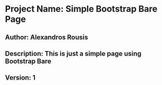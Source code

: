 # Project Name: Simple Bootstrap Bare Page
## Author: Alexandros Rousis
## Description: This is just a simple page using Bootstrap Bare
## Version: 1
